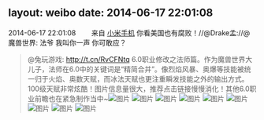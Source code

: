 layout: weibo
date: 2014-06-17 22:01:08
---
<meta name="referrer" content="no-referrer" />

2014-06-17 22:01:08  &nbsp;&nbsp;&nbsp;&nbsp;&nbsp;&nbsp; 来自 <a href="http://app.weibo.com/t/feed/22zMnn" rel="nofollow">小米手机</a>
你看美国也有腐败！//@Drake孟://@魔兽世界: 法爷 我叫你一声 你可敢应？
>  @兔玩游戏: http://t.cn/RvCFNtq 6.0职业修改之法师篇。作为魔兽世界大儿子，法师在6.0中的关键词是“精简合并”。像烈焰风暴、奥爆等技能被统一归于火焰、奥数天赋，而冰法天赋也更注重瞬发技能之外的输出方式。100级天赋非常炫酷！图片信息量很大，推荐点击链接慢慢消化！其他6.0职业前瞻也在紧急制作当中~ ​​​
>  ![图片](https://ww2.sinaimg.cn/large/005vhJLPgw1ehg3f4akonj30dw1m4ape.jpg)
>  ![图片](https://ww4.sinaimg.cn/large/005vhJLPgw1ehg3f53en2j30dw1c345r.jpg)
>  ![图片](https://ww3.sinaimg.cn/large/005vhJLPgw1ehg3f5g3awj30dw1epwlm.jpg)
>  ![图片](https://ww3.sinaimg.cn/large/005vhJLPgw1ehg3dq8i0kg307i0751kx.gif)
>  ![图片](https://ww2.sinaimg.cn/large/005vhJLPgw1ehg3drallmg306q0701a3.gif)
>  ![图片](https://ww4.sinaimg.cn/large/005vhJLPgw1ehg3ds8sw0g306z0731bq.gif)
>  ![图片](https://ww3.sinaimg.cn/large/005vhJLPgw1ehg3dt347tg306z0731h7.gif)
>  ![图片](https://ww2.sinaimg.cn/large/005vhJLPgw1ehg3dtutt9g306505713f.gif)
>  ![图片](https://ww1.sinaimg.cn/large/005vhJLPgw1ehg3dv4fyzg306505710h.gif)
